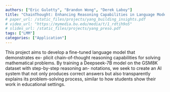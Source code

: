 ```yaml
---
authors: ["Eric Gulotty", "Brandon Wong", "Derek Laboy"]
title: "ChainThought: Enhancing Reasoning Capabilities in Language Models Through Step-by-Step Problem Solving"
# paper_url: /static_files/projects/yang_building_insights.pdf
# video_url: "https://mymedia.bu.edu/media/t/1_rdtih9o5"
# slides_url: /static_files/projects/yang_preso.pdf
tags: ["LMM"]
categories: ["Application"]
---
```


This project aims to develop a fine-tuned language model that demonstrates ex-
plicit chain-of-thought reasoning capabilities for solving mathematical problems. By
training a Deepseek-7B model on the GSM8K dataset with step-by-step reasoning an-
notations, we seek to create an AI system that not only produces correct answers but
also transparently explains its problem-solving process, similar to how students show
their work in educational settings.
